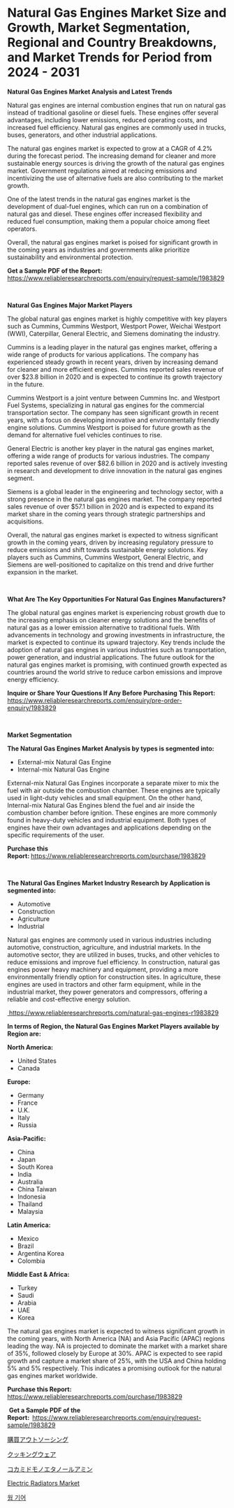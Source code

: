 <p><h1>Natural Gas Engines Market Size and Growth, Market Segmentation, Regional and Country Breakdowns, and Market Trends for Period from 2024 -  2031</h1></p><p><strong>Natural Gas Engines Market Analysis and Latest Trends</strong></p>
<p><p>Natural gas engines are internal combustion engines that run on natural gas instead of traditional gasoline or diesel fuels. These engines offer several advantages, including lower emissions, reduced operating costs, and increased fuel efficiency. Natural gas engines are commonly used in trucks, buses, generators, and other industrial applications.</p><p>The natural gas engines market is expected to grow at a CAGR of 4.2% during the forecast period. The increasing demand for cleaner and more sustainable energy sources is driving the growth of the natural gas engines market. Government regulations aimed at reducing emissions and incentivizing the use of alternative fuels are also contributing to the market growth.</p><p>One of the latest trends in the natural gas engines market is the development of dual-fuel engines, which can run on a combination of natural gas and diesel. These engines offer increased flexibility and reduced fuel consumption, making them a popular choice among fleet operators.</p><p>Overall, the natural gas engines market is poised for significant growth in the coming years as industries and governments alike prioritize sustainability and environmental protection.</p></p>
<p><strong>Get a Sample PDF of the Report:&nbsp;</strong> <a href="https://www.reliableresearchreports.com/enquiry/request-sample/1983829">https://www.reliableresearchreports.com/enquiry/request-sample/1983829</a></p>
<p>&nbsp;</p>
<p><strong>Natural Gas Engines Major Market Players</strong></p>
<p><p>The global natural gas engines market is highly competitive with key players such as Cummins, Cummins Westport, Westport Power, Weichai Westport (WWI), Caterpillar, General Electric, and Siemens dominating the industry. </p><p>Cummins is a leading player in the natural gas engines market, offering a wide range of products for various applications. The company has experienced steady growth in recent years, driven by increasing demand for cleaner and more efficient engines. Cummins reported sales revenue of over $23.8 billion in 2020 and is expected to continue its growth trajectory in the future.</p><p>Cummins Westport is a joint venture between Cummins Inc. and Westport Fuel Systems, specializing in natural gas engines for the commercial transportation sector. The company has seen significant growth in recent years, with a focus on developing innovative and environmentally friendly engine solutions. Cummins Westport is poised for future growth as the demand for alternative fuel vehicles continues to rise.</p><p>General Electric is another key player in the natural gas engines market, offering a wide range of products for various industries. The company reported sales revenue of over $82.6 billion in 2020 and is actively investing in research and development to drive innovation in the natural gas engines segment.</p><p>Siemens is a global leader in the engineering and technology sector, with a strong presence in the natural gas engines market. The company reported sales revenue of over $57.1 billion in 2020 and is expected to expand its market share in the coming years through strategic partnerships and acquisitions.</p><p>Overall, the natural gas engines market is expected to witness significant growth in the coming years, driven by increasing regulatory pressure to reduce emissions and shift towards sustainable energy solutions. Key players such as Cummins, Cummins Westport, General Electric, and Siemens are well-positioned to capitalize on this trend and drive further expansion in the market.</p></p>
<p>&nbsp;</p>
<p><strong>What Are The Key Opportunities For Natural Gas Engines Manufacturers?</strong></p>
<p><p>The global natural gas engines market is experiencing robust growth due to the increasing emphasis on cleaner energy solutions and the benefits of natural gas as a lower emission alternative to traditional fuels. With advancements in technology and growing investments in infrastructure, the market is expected to continue its upward trajectory. Key trends include the adoption of natural gas engines in various industries such as transportation, power generation, and industrial applications. The future outlook for the natural gas engines market is promising, with continued growth expected as countries around the world strive to reduce carbon emissions and improve energy efficiency.</p></p>
<p><strong>Inquire or Share Your Questions If Any Before Purchasing This Report:</strong> <a href="https://www.reliableresearchreports.com/enquiry/pre-order-enquiry/1983829">https://www.reliableresearchreports.com/enquiry/pre-order-enquiry/1983829</a></p>
<p>&nbsp;</p>
<p><strong>Market Segmentation</strong></p>
<p><strong>The Natural Gas Engines Market Analysis by types is segmented into:</strong></p>
<p><ul><li>External-mix Natural Gas Engine</li><li>Internal-mix Natural Gas Engine</li></ul></p>
<p><p>External-mix Natural Gas Engines incorporate a separate mixer to mix the fuel with air outside the combustion chamber. These engines are typically used in light-duty vehicles and small equipment. On the other hand, Internal-mix Natural Gas Engines blend the fuel and air inside the combustion chamber before ignition. These engines are more commonly found in heavy-duty vehicles and industrial equipment. Both types of engines have their own advantages and applications depending on the specific requirements of the user.</p></p>
<p><strong>Purchase this Report:&nbsp;</strong><a href="https://www.reliableresearchreports.com/purchase/1983829">https://www.reliableresearchreports.com/purchase/1983829</a></p>
<p>&nbsp;</p>
<p><strong>The Natural Gas Engines Market Industry Research by Application is segmented into:</strong></p>
<p><ul><li>Automotive</li><li>Construction</li><li>Agriculture</li><li>Industrial</li></ul></p>
<p><p>Natural gas engines are commonly used in various industries including automotive, construction, agriculture, and industrial markets. In the automotive sector, they are utilized in buses, trucks, and other vehicles to reduce emissions and improve fuel efficiency. In construction, natural gas engines power heavy machinery and equipment, providing a more environmentally friendly option for construction sites. In agriculture, these engines are used in tractors and other farm equipment, while in the industrial market, they power generators and compressors, offering a reliable and cost-effective energy solution.</p></p>
<p><a href="https://www.reliableresearchreports.com/natural-gas-engines-r1983829">&nbsp;https://www.reliableresearchreports.com/natural-gas-engines-r1983829</a></p>
<p><strong>In terms of Region, the Natural Gas Engines Market Players available by Region are:</strong></p>
<p>
    <p> <strong> North America: </strong>
        <ul>
            <li>United States</li>
            <li>Canada</li>
        </ul>
        </p> 
    <p> <strong> Europe: </strong>
        <ul>
            <li>Germany</li>
            <li>France</li>
            <li>U.K.</li>
            <li>Italy</li>
            <li>Russia</li>
        </ul>
        </p> 
    <p> <strong> Asia-Pacific: </strong>
        <ul>
            <li>China</li>
            <li>Japan</li>
            <li>South Korea</li>
            <li>India</li>
            <li>Australia</li>
            <li>China Taiwan</li>
            <li>Indonesia</li>
            <li>Thailand</li>
            <li>Malaysia</li>
        </ul>
        </p> 
    <p> <strong> Latin America: </strong>
        <ul>
            <li>Mexico</li>
            <li>Brazil</li>
            <li>Argentina Korea</li>
            <li>Colombia</li>
        </ul>
        </p> 
    <p> <strong> Middle East & Africa: </strong>
        <ul>
            <li>Turkey</li>
            <li>Saudi</li>
            <li>Arabia</li>
            <li>UAE</li>
            <li>Korea</li>
        </ul>
    </p>
    </p>
<p><p>The natural gas engines market is expected to witness significant growth in the coming years, with North America (NA) and Asia Pacific (APAC) regions leading the way. NA is projected to dominate the market with a market share of 35%, followed closely by Europe at 30%. APAC is expected to see rapid growth and capture a market share of 25%, with the USA and China holding 5% and 5% respectively. This indicates a promising outlook for the natural gas engines market worldwide.</p></p>
<p><strong>Purchase this Report: </strong><a href="https://www.reliableresearchreports.com/purchase/1983829">https://www.reliableresearchreports.com/purchase/1983829</a></p>
<p>&nbsp;<strong>Get a Sample PDF of the Report:&nbsp;&nbsp;</strong><a href="https://www.reliableresearchreports.com/enquiry/request-sample/1983829">https://www.reliableresearchreports.com/enquiry/request-sample/1983829</a></p>
<p><strong></strong></p>
<p><p><a href="https://github.com/SarahFahey88/Market-Research-Report-List-1/blob/main/615062034081.md">購買アウトソーシング</a></p><p><a href="https://medium.com/@luckeycorbin/%E8%AA%BF%E7%90%86%E5%99%A8%E5%85%B7%E5%B8%82%E5%A0%B4%E3%81%AE%E8%A6%8F%E6%A8%A1%E3%81%A8%E5%B8%82%E5%A0%B4%E5%8B%95%E5%90%91-%E5%AE%8C%E5%85%A8%E3%81%AA%E7%94%A3%E6%A5%AD%E6%A6%82%E8%A6%81-2024%E5%B9%B4%E3%81%8B%E3%82%892031%E5%B9%B4-6d1efbd86084">クッキングウェア</a></p><p><a href="https://medium.com/@raymanta28/%E3%82%B3%E3%82%AB%E3%83%9F%E3%83%89%E3%83%A2%E3%83%8E%E3%82%A8%E3%82%BF%E3%83%8E%E3%83%BC%E3%83%AB%E3%82%A2%E3%83%9F%E3%83%B3%E5%B8%82%E5%A0%B4%E8%AA%BF%E6%9F%BB%E3%83%AC%E3%83%9D%E3%83%BC%E3%83%88-%E3%81%9D%E3%81%AE%E6%AD%B4%E5%8F%B2%E3%81%A82024%E5%B9%B4%E3%81%8B%E3%82%892031%E5%B9%B4%E3%81%BE%E3%81%A7%E3%81%AE%E4%BA%88%E6%B8%AC-75422195d45f">コカミドモノエタノールアミン</a></p><p><a href="https://github.com/okotobwrhuteie/Market-Research-Report-List-2/blob/main/electric-radiators-market.md">Electric Radiators Market</a></p><p><a href="https://medium.com/@juliastanley2022/%EB%94%94%EC%BD%94%EB%94%A9-%EC%9B%9C-%EA%B8%B0%EC%96%B4-%EC%8B%9C%EC%9E%A5-%EB%A9%94%ED%8A%B8%EB%A6%AD%EC%8A%A4-%EC%8B%9C%EC%9E%A5-%EC%A0%90%EC%9C%A0%EC%9C%A8-%ED%8A%B8%EB%A0%8C%EB%93%9C-%EB%B0%8F-%EC%84%B1%EC%9E%A5-%ED%8C%A8%ED%84%B4-7e623258d437">웜 기어</a></p></p>